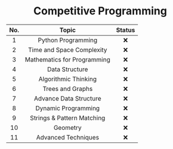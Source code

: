 <h1 align="center">Competitive Programming</h1>

<div align="center"> 

| No. | Topic                       | Status |
|:---:|:---------------------------:|:------:|
|  1  | Python Programming          | ❌     |
|  2  | Time and Space Complexity   | ❌     |
|  3  | Mathematics for Programming | ❌     |
|  4  | Data Structure              | ❌     |
|  5  | Algorithmic Thinking        | ❌     |
|  6  | Trees and Graphs            | ❌     |
|  7  | Advance Data Structure      | ❌     |
|  8  | Dynamic Programming         | ❌     |
|  9  | Strings & Pattern Matching  | ❌     |
| 10  | Geometry                    | ❌     |
| 11  | Advanced Techniques         | ❌     |

</div>